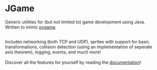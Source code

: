 
<h1>JGame</h1>

<p>
Generic utilities for (but not limited to) game development using Java.
Written to mimic <a href="https://pygame.org">pygame</a>.
</p>
<p>
<br/>
Includes networking (both TCP and UDP)<span id="secret">,</span> sprites with support for basic
transformations,
collision detection (using an implementation of seperate axis theorem), logging, events,
and much more!
<br/><br/>
Discover all the features for yourself by reading the <a href="apidocs/index.html">documentation</a>!
</p>